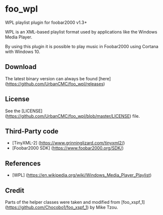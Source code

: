 # foo_wpl
WPL playlist plugin for foobar2000 v1.3+

WPL is an XML-based playlist format used by applications like the Windows Media Player.

By using this plugin it is possible to play music in Foobar2000 using Cortana with Windows 10.

## Download
The latest binary version can always be found [here] (https://github.com/UrbanCMC/foo_wpl/releases)

## License
See the [LICENSE] (https://github.com/UrbanCMC/foo_wpl/blob/master/LICENSE) file.

## Third-Party code
* [TinyXML-2] (https://www.grinninglizard.com/tinyxml2/)
* [Foobar2000 SDK] (https://www.foobar2000.org/SDK/)

## References
* [WPL] (https://en.wikipedia.org/wiki/Windows_Media_Player_Playlist)

## Credit
Parts of the helper classes were taken and modified from [foo_xspf_1] (https://github.com/Chocobo1/foo_xspf_1) by Mike Tzou.